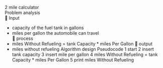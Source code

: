 2 mile calculator	
Problem analysis                                                                                            
	Input                                                                                                      
-	capacity of the fuel tank in gallons                                                   
-	miles per gallon the automobile can travel                                    
	process                                                                                             
-	miles Without Refueling = tank Capacity * miles Per Gallon
	output
-	miles without refueling 
Algorithm design Pseudocode
1 start
2 insert tank capacity
3 insert mile per gallon
4 miles Without Refueling = tank Capacity * miles Per Gallon
5 print miles Without Refueling
